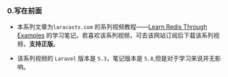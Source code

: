 ### 0.写在前面
* 本系列文章为`laracasts.com` 的系列视频教程——[Learn Redis Through Examples](https://laracasts.com/series/learn-laravel-and-redis-through-examples) 的学习笔记。若喜欢该系列视频，可去该网站订阅后下载该系列视频，**支持正版**。

* 该系列视频的 `Laravel` 版本是 `5.3`，笔记版本是 `5.8`,但是对于学习来说并无影响。